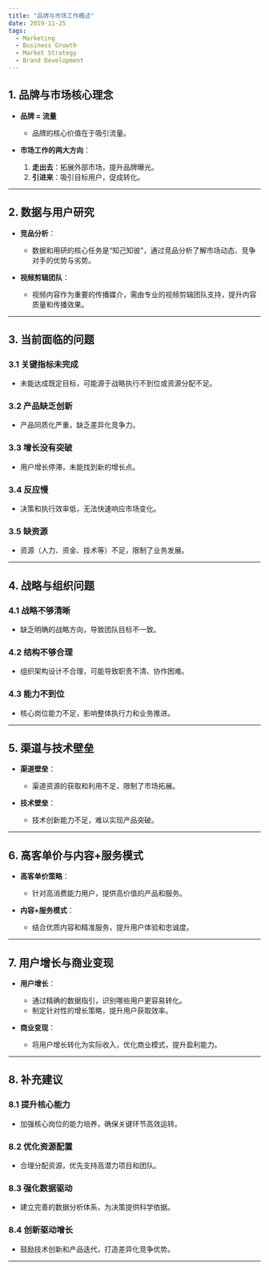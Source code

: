 ```yaml
---
title: "品牌与市场工作概述"
date: 2019-11-25
tags:
  - Marketing
  - Business Growth
  - Market Strategy
  - Brand Development
---
```


## **1. 品牌与市场核心理念**

- **品牌 = 流量**  
  - 品牌的核心价值在于吸引流量。
  
- **市场工作的两大方向**：
  1. **走出去**：拓展外部市场，提升品牌曝光。
  2. **引进来**：吸引目标用户，促成转化。

---

## **2. 数据与用户研究**

- **竞品分析**：
  - 数据和用研的核心任务是“知己知彼”，通过竞品分析了解市场动态、竞争对手的优势与劣势。

- **视频剪辑团队**：
  - 视频内容作为重要的传播媒介，需由专业的视频剪辑团队支持，提升内容质量和传播效果。

---

## **3. 当前面临的问题**

### **3.1 关键指标未完成**

- 未能达成既定目标，可能源于战略执行不到位或资源分配不足。

### **3.2 产品缺乏创新**

- 产品同质化严重，缺乏差异化竞争力。

### **3.3 增长没有突破**

- 用户增长停滞，未能找到新的增长点。

### **3.4 反应慢**

- 决策和执行效率低，无法快速响应市场变化。

### **3.5 缺资源**

- 资源（人力、资金、技术等）不足，限制了业务发展。

---

## **4. 战略与组织问题**

### **4.1 战略不够清晰**

- 缺乏明确的战略方向，导致团队目标不一致。

### **4.2 结构不够合理**

- 组织架构设计不合理，可能导致职责不清、协作困难。

### **4.3 能力不到位**

- 核心岗位能力不足，影响整体执行力和业务推进。

---

## **5. 渠道与技术壁垒**

- **渠道壁垒**：
  - 渠道资源的获取和利用不足，限制了市场拓展。

- **技术壁垒**：
  - 技术创新能力不足，难以实现产品突破。

---

## **6. 高客单价与内容+服务模式**

- **高客单价策略**：
  - 针对高消费能力用户，提供高价值的产品和服务。

- **内容+服务模式**：
  - 结合优质内容和精准服务，提升用户体验和忠诚度。

---

## **7. 用户增长与商业变现**

- **用户增长**：
  - 通过精确的数据指引，识别哪些用户更容易转化。
  - 制定针对性的增长策略，提升用户获取效率。

- **商业变现**：
  - 将用户增长转化为实际收入，优化商业模式，提升盈利能力。

---

## **8. 补充建议**

### **8.1 提升核心能力**

- 加强核心岗位的能力培养，确保关键环节高效运转。

### **8.2 优化资源配置**

- 合理分配资源，优先支持高潜力项目和团队。

### **8.3 强化数据驱动**

- 建立完善的数据分析体系，为决策提供科学依据。

### **8.4 创新驱动增长**

- 鼓励技术创新和产品迭代，打造差异化竞争优势。

---
